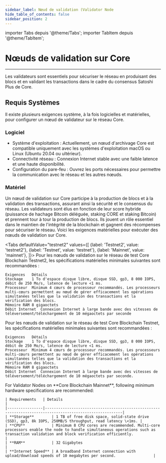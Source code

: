 ```yaml
---
sidebar_label: Nœud de validation (Validator Node
hide_table_of_contents: false
sidebar_position: 2
---
```


importer Tabs depuis '@theme/Tabs';
importer TabItem depuis '@theme/TabItem';

# Nœuds de validation sur Core

---

Les validateurs sont essentiels pour sécuriser le réseau en produisant des blocs et en validant les transactions dans le cadre du consensus Satoshi Plus de Core.

## Requis Systèmes

Il existe plusieurs exigences système, à la fois logicielles et matérielles, pour configurer un nœud de validateur sur le réseau Core.

### Logiciel

- Système d'exploitation : Actuellement, un nœud d'archivage Core est compatible uniquement avec les systèmes d'exploitation macOS ou Linux (Ubuntu 20.04 ou ultérieur).
- Connectivité réseau : Connexion Internet stable avec une faible latence et une haute disponibilité.
- Configuration du pare-feu : Ouvrez les ports nécessaires pour permettre la communication avec le réseau et les autres nœuds.

### Matériel

Un nœud de validation sur Core participe à la production de blocs et à la validation des transactions, assurant ainsi la sécurité et le consensus du réseau. Les validateurs sont élus en fonction de leur score hybride (puissance de hachage Bitcoin déléguée, staking CORE et staking Bitcoin) et prennent tour à tour la production de blocs. Ils jouent un rôle essentiel dans le maintien de l'intégrité de la blockchain et gagnent des récompenses pour sécuriser le réseau. Voici les exigences matérielles pour exécuter des nœuds de validation sur Core.

<Tabs
defaultValue="testnet2"
values={[
{label: 'Testnet2', value: 'testnet2'},
{label: 'Testnet', value: 'testnet'},
{label: 'Mainnet', value: 'mainnet'},
]}> <TabItem value="testnet2">
Pour les nœuds de validation sur le réseau de test Core Blockchain Testnet2, les spécifications matérielles minimales suivantes sont recommandées :

```
Exigences	Détails
Stockage	1 To d'espace disque libre, disque SSD, gp3, 8 000 IOPS, débit de 250 Mo/s, latence de lecture <1 ms.
Processeur	Minimum 4 cœurs de processeur recommandés. Les processeurs multi-cœurs permettent au nœud de gérer efficacement les opérations simultanées telles que la validation des transactions et la vérification des blocs.
Mémoire RAM	8 gigaoctets
Débit Internet	Connexion Internet à large bande avec des vitesses de téléversement/téléchargement de 10 mégaoctets par seconde
```

  </TabItem>
  <TabItem value="testnet">Pour les nœuds de validation sur le réseau de test Core Blockchain Testnet, les spécifications matérielles minimales suivantes sont recommandées :

```
Exigences	Détails
Stockage	1 To d'espace disque libre, disque SSD, gp3, 8 000 IOPS, débit de 250 Mo/s, latence de lecture <1 ms.
Processeur	Minimum 4 cœurs de processeur recommandés. Les processeurs multi-cœurs permettent au nœud de gérer efficacement les opérations simultanées telles que la validation des transactions et la vérification des blocs.
Mémoire RAM	8 gigaoctets
Débit Internet	Connexion Internet à large bande avec des vitesses de téléversement/téléchargement de 10 mégaoctets par seconde.
```

  </TabItem>
  <TabItem value="mainnet">
   For Validator Nodes on **Core Blockchain Mainnet**, following minimum hardware specifications are recommended:

```
| Requirements   | Details                                                                                                 |  
|----------------|---------------------------------------------------------------------------------------------------------|
| **Storage**        | 1 TB of free disk space, solid-state drive (SSD), gp3, 8k IOPS, 250MB/S throughput, read latency \<1ms. |
| **CPU**            | Minimum 8 CPU cores are recommended. Multi-core processors enable the node to handle simultaneous operations such as transaction validation and block verification efficiently.                                                                             |
| **RAM**            | 32 Gigabytes                                                                                            |
| **Internet Speed** | A broadband Internet connection with upload/download speeds of 10 megabytes per second.                 |
```

  </TabItem>
</Tabs>
